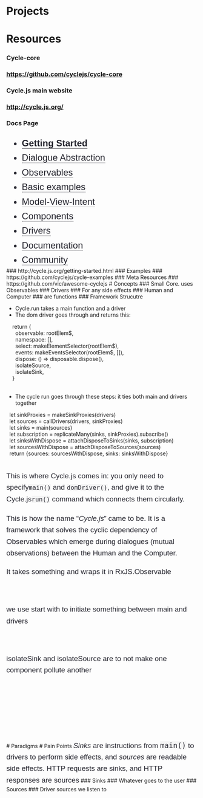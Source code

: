 # Projects
# Resources
### Cycle-core
### https://github.com/cyclejs/cycle-core
### Cycle.js main website
### http://cycle.js.org/
### Docs Page
<ul style="box-sizing: border-box; margin-bottom: 0px; margin-left: 0px; color: rgb(36, 36, 45); font-family: 'Source Sans Pro', Calibri, Helvetica, sans-serif; font-size: 24px; line-height: 38.4px;"><li style="box-sizing: border-box;"><strong style="box-sizing: border-box;"><a href="http://cycle.js.org/getting-started.html" style="box-sizing: border-box; color: rgb(36, 36, 45); text-decoration: inherit; border-bottom-width: 1px; border-bottom-style: solid; border-bottom-color: rgb(36, 36, 45);">Getting Started</a></strong></li><li style="box-sizing: border-box;"><a href="http://cycle.js.org/dialogue.html" style="box-sizing: border-box; color: rgb(36, 36, 45); text-decoration: inherit; border-bottom-width: 1px; border-bottom-style: dotted; border-bottom-color: rgb(36, 36, 45);">Dialogue Abstraction</a></li><li style="box-sizing: border-box;"><a href="http://cycle.js.org/observables.html" style="box-sizing: border-box; color: rgb(36, 36, 45); text-decoration: inherit; border-bottom-width: 1px; border-bottom-style: dotted; border-bottom-color: rgb(36, 36, 45);">Observables</a></li><li style="box-sizing: border-box;"><a href="http://cycle.js.org/basic-examples.html" style="box-sizing: border-box; color: rgb(36, 36, 45); text-decoration: inherit; border-bottom-width: 1px; border-bottom-style: dotted; border-bottom-color: rgb(36, 36, 45);">Basic examples</a></li><li style="box-sizing: border-box;"><a href="http://cycle.js.org/model-view-intent.html" style="box-sizing: border-box; color: rgb(36, 36, 45); text-decoration: inherit; border-bottom-width: 1px; border-bottom-style: dotted; border-bottom-color: rgb(36, 36, 45);">Model-View-Intent</a></li><li style="box-sizing: border-box;"><a href="http://cycle.js.org/components.html" style="box-sizing: border-box; color: rgb(36, 36, 45); text-decoration: inherit; border-bottom-width: 1px; border-bottom-style: dotted; border-bottom-color: rgb(36, 36, 45);">Components</a></li><li style="box-sizing: border-box;"><a href="http://cycle.js.org/drivers.html" style="box-sizing: border-box; color: rgb(36, 36, 45); text-decoration: inherit; border-bottom-width: 1px; border-bottom-style: dotted; border-bottom-color: rgb(36, 36, 45);">Drivers</a></li><li style="box-sizing: border-box;"><a href="http://cycle.js.org/documentation.html" style="box-sizing: border-box; color: rgb(36, 36, 45); text-decoration: inherit; border-bottom-width: 1px; border-bottom-style: dotted; border-bottom-color: rgb(36, 36, 45);">Documentation</a></li><li style="box-sizing: border-box;"><a href="http://cycle.js.org/community.html" style="box-sizing: border-box; color: rgb(36, 36, 45); text-decoration: inherit; border-bottom-width: 1px; border-bottom-style: dotted; border-bottom-color: rgb(36, 36, 45);">Community</a></li></ul>
### http://cycle.js.org/getting-started.html
### Examples
### https://github.com/cyclejs/cycle-examples
### Meta Resources
### https://github.com/vic/awesome-cyclejs
# Concepts
### Small Core. uses Observables
### Drivers
### For any side effects
### Human and Computer
### are functions
### Framework Strucutre
<ul><li>Cycle.run takes a main function and a driver<br></li><li>The dom driver goes through and returns this:</li></ul><div><div>&nbsp; &nbsp; return {</div><div>&nbsp; &nbsp; &nbsp; observable: rootElem$,</div><div>&nbsp; &nbsp; &nbsp; namespace: [],</div><div>&nbsp; &nbsp; &nbsp; select: makeElementSelector(rootElem$),</div><div>&nbsp; &nbsp; &nbsp; events: makeEventsSelector(rootElem$, []),</div><div>&nbsp; &nbsp; &nbsp; dispose: () =&gt; disposable.dispose(),</div><div>&nbsp; &nbsp; &nbsp; isolateSource,</div><div>&nbsp; &nbsp; &nbsp; isolateSink,</div><div>&nbsp; &nbsp; }</div></div><div><br></div><div><ul><li>The cycle run goes through these steps: it ties both main and drivers together</li></ul><div><div>&nbsp; let sinkProxies = makeSinkProxies(drivers)</div><div>&nbsp; let sources = callDrivers(drivers, sinkProxies)</div><div>&nbsp; let sinks = main(sources)</div><div>&nbsp; let subscription = replicateMany(sinks, sinkProxies).subscribe()</div><div>&nbsp; let sinksWithDispose = attachDisposeToSinks(sinks, subscription)</div><div>&nbsp; let sourcesWithDispose = attachDisposeToSources(sources)</div><div>&nbsp; return {sources: sourcesWithDispose, sinks: sinksWithDispose}</div></div></div><div><br></div><div><p style="box-sizing: border-box; color: rgb(36, 36, 45); font-family: 'Source Sans Pro', Calibri, Helvetica, sans-serif; font-size: 19px; line-height: 30.4px;">This is where Cycle.js comes in: you only need to specify<code style="box-sizing: border-box; color: rgb(36, 36, 45); background-color: rgb(245, 245, 245);">main()</code>&nbsp;and&nbsp;<code style="box-sizing: border-box; color: rgb(36, 36, 45); background-color: rgb(245, 245, 245);">domDriver()</code>, and give it to the Cycle.js<code style="box-sizing: border-box; color: rgb(36, 36, 45); background-color: rgb(245, 245, 245);">run()</code>&nbsp;command which connects them circularly.&nbsp;</p><p style="box-sizing: border-box; color: rgb(36, 36, 45); font-family: 'Source Sans Pro', Calibri, Helvetica, sans-serif; font-size: 19px; line-height: 30.4px;">This is how the name “<em style="box-sizing: border-box;">Cycle.js</em>” came to be. It is a framework that solves the cyclic dependency of Observables which emerge during dialogues (mutual observations) between the Human and the Computer.</p><p style="box-sizing: border-box; color: rgb(36, 36, 45); font-family: 'Source Sans Pro', Calibri, Helvetica, sans-serif; font-size: 19px; line-height: 30.4px;">It takes something and wraps it in RxJS.Observable</p><p style="box-sizing: border-box; color: rgb(36, 36, 45); font-family: 'Source Sans Pro', Calibri, Helvetica, sans-serif; font-size: 19px; line-height: 30.4px;"><br></p><p style="box-sizing: border-box; color: rgb(36, 36, 45); font-family: 'Source Sans Pro', Calibri, Helvetica, sans-serif; font-size: 19px; line-height: 30.4px;">we use start with to initiate something between main and drivers</p><p style="box-sizing: border-box; color: rgb(36, 36, 45); font-family: 'Source Sans Pro', Calibri, Helvetica, sans-serif; font-size: 19px; line-height: 30.4px;"><br></p><p style="box-sizing: border-box; color: rgb(36, 36, 45); font-family: 'Source Sans Pro', Calibri, Helvetica, sans-serif; font-size: 19px; line-height: 30.4px;">isolateSink and isolateSource are to not make one component pollute another</p><p style="box-sizing: border-box; color: rgb(36, 36, 45); font-family: 'Source Sans Pro', Calibri, Helvetica, sans-serif; font-size: 19px; line-height: 30.4px;"><br></p><p style="box-sizing: border-box; color: rgb(36, 36, 45); font-family: 'Source Sans Pro', Calibri, Helvetica, sans-serif; font-size: 19px; line-height: 30.4px;"><br></p><p style="box-sizing: border-box; color: rgb(36, 36, 45); font-family: 'Source Sans Pro', Calibri, Helvetica, sans-serif; font-size: 19px; line-height: 30.4px;"><br></p><div class="highlight" style="box-sizing: border-box; color: white; font-family: 'Source Sans Pro', Calibri, Helvetica, sans-serif; font-size: 19px; line-height: 30.4px; background-color: rgb(51, 51, 51);"></div></div>
# Paradigms
# Pain Points
<em style="box-sizing: border-box; color: rgb(36, 36, 45); font-family: 'Source Sans Pro', Calibri, Helvetica, sans-serif; font-size: 19px; line-height: 30.4px;">Sinks</em><span style="color: rgb(36, 36, 45); font-family: 'Source Sans Pro', Calibri, Helvetica, sans-serif; font-size: 19px; line-height: 30.4px;">&nbsp;are instructions from&nbsp;</span><code style="box-sizing: border-box; color: rgb(36, 36, 45); font-size: 19px; line-height: 30.4px; white-space: normal; background-color: rgb(245, 245, 245);">main()</code><span style="color: rgb(36, 36, 45); font-family: 'Source Sans Pro', Calibri, Helvetica, sans-serif; font-size: 19px; line-height: 30.4px;">&nbsp;to drivers to perform side effects, and&nbsp;</span><em style="box-sizing: border-box; color: rgb(36, 36, 45); font-family: 'Source Sans Pro', Calibri, Helvetica, sans-serif; font-size: 19px; line-height: 30.4px;">sources</em><span style="color: rgb(36, 36, 45); font-family: 'Source Sans Pro', Calibri, Helvetica, sans-serif; font-size: 19px; line-height: 30.4px;">&nbsp;are readable side effects. HTTP requests are sinks, and HTTP responses are sources</span>
### Sinks
### Whatever goes to the user
### Sources
### Driver sources we listen to
